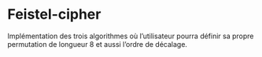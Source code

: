 # Feistel-cipher
Implémentation des trois algorithmes où l’utilisateur pourra définir sa propre permutation de longueur 8 et aussi l’ordre de décalage.

